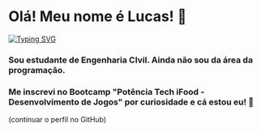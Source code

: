 # Olá! Meu nome é Lucas! :milky_way: 

[![Typing SVG](https://readme-typing-svg.herokuapp.com/?color=fff&size=35&center=true&vCenter=true&width=1000&lines=Bem+vindo+ao+meu+perfil!+:%29)](https://git.io/typing-svg)

### Sou estudante de Engenharia CIvil. Ainda não sou da área da programação.

### Me inscrevi no Bootcamp "Potência Tech iFood - Desenvolvimento de Jogos" por curiosidade e cá estou eu! :grimacing:

(continuar o perfil no GitHub)